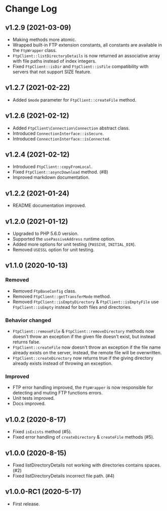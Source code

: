 # Change Log

## v1.2.9 (2021-03-09)

* Making methods more atomic.
* Wrapped built-in FTP extension constants, all constants are available in the `FtpWrapper` class.
* `FtpClient::listDirectoryDetails` is now returned an associative array with file paths instead of index integers.
* Fixed `FtpClient::isDir` and `FtpClient::isFile` compatibility with servers that not support SIZE feature.

## v1.2.7 (2021-02-22)

* Added `$mode` parameter for `FtpClient::createFile`  method.

## v1.2.6 (2021-02-12)

* Added `FtpClient\Connection\Connection` abstract class.
* Introduced `ConnectionInterface::isSecure`.
* Introduced `ConnectionInterface::isConnected`.

## v1.2.4 (2021-02-12)

* Introduced `FtpClient::copyFromLocal`.
* Fixed `FtpClient::asyncDownload` method. (#8)
* Improved markdown documentation.

## v1.2.2 (2021-01-24)

* README documentation improved.

## v1.2.0 (2021-01-12)

* Upgraded to PHP 5.6.0 version.
* Supported the `usePassiveAddress` runtime option. 
* Added more options for unit testing (`PASSIVE`, `INITIAL_DIR`).
* Removed `USESSL` option for unit testing.

## v1.1.0 (2020-10-13)

### Removed

* Removed `FtpBaseConfig` class.
* Removed `FtpClient::getTransferMode` method.
* Removed `FtpClient::isEmptyDirectory` & `FtpClient::isEmptyFile` use `FtpClient::isEmpty` instead for both files and directories.

### Behavior changed
    
* `FtpClient::removeFile` & `FtpClient::removeDirectory` methods now doesn't throw an exception if the given file doesn't exist, but instead returns false.
* `FtpClient::createFile` now doesn't throw an exception if the file name already exists on the server, instead, the remote file will be overwritten.
* `FtpClient::createDirectory` now returns true if the giving directory already exists instead of throwing an exception.

### Improved

* FTP error handling improved, the `FtpWrapper` is now responsible for detecting and muting FTP functions errors.
* Unit tests improved.
* Docs improved.

## v1.0.2 (2020-8-17)

* Fixed `isExists` method (#5).
* Fixed error handling of `createDirectory`  & `createFile` methods (#5).

## v1.0.0 (2020-8-15)

* Fixed listDirectoryDetails not working with directories contains spaces. (#2)
* Fixed listDirectoryDetails incorrect file path. (#4)

## v1.0.0-RC1 (2020-5-17)

* First release.
